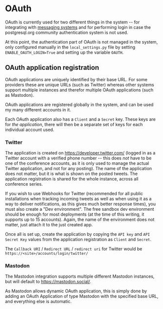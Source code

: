 # OAuth

OAuth is currently used for two different things in the system -- for
integrating with [messaging systems](integrations) and for performing
login in case the postgresql.org community authentication system is
not used.

At this point, the authentication part of OAuth is not managed in the
system, only configured manually in the `local_settings.py` file by
setting `ENABLE_OAUTH_LOGIN=True` and setting up the variable `OAUTH`.

## OAuth application registration

OAuth applications are uniquely identified by their base URL. For some
providers these are unique URLs (such as Twitter) whereas other
systems support multiple instances and therefor multiple OAuth
applications (such as Mastodon).

OAuth applications are registered globally in the system, and can be
used my many different accounts in it.

Each OAuth application also has a `Client` and a `Secret`
key. These keys are for *the application*, there will then be a
separate set of keys for each individual account used.

### Twitter

The application is created on https://developer.twitter.com/ (logged
in as a Twitter account with a verified phone number -- this does
*not* have to be one of the conference accounts, as it is only
used to manage the actual Twitter application, and not for any
posting). The name of the application does not matter, but it is what
is shown on the posted tweets. The application registration is shared
for the whole instance, across all conference series.

If you wish to use Webhooks for Twitter (recommended for all public
installations when tracking incoming tweets as well as when using it
as a way to deliver notifications, as this gives much better response
times), you must also create a "Dev environment". The free sandbox dev
environment should be enough for most deployments (at the time of this
writing, it supports up to 15 accounts). Again, the name of the
environment does not matter, just attach it to the just created app.

Once all is set up, create the application by copying the
`API key` and `API Secret Key` values from the application
registration as `Client` and `Secret`.

The `Callback URI` / `Redirect URL` / `redirect uri` for Twitter would be
`https://<site>/accounts/login/twitter/`

### Mastodon

The Mastodon integration supports multiple different Mastodon
instances, but will default to https://mastodon.social/.

As Mastodon allows dynamic OAuth application, this is simply
done by adding an OAuth Application of type Mastodon with the
specified base URL, and everything else is automatic.
